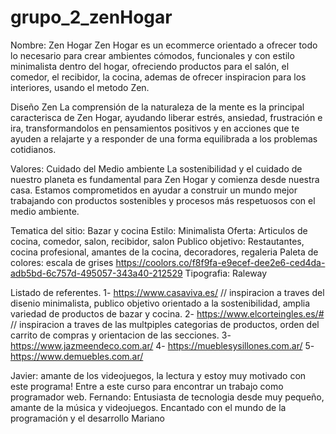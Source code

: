 # grupo_2_zenHogar

Nombre: Zen Hogar
Zen Hogar es un ecommerce orientado a ofrecer todo lo necesario para crear ambientes cómodos, funcionales y con estilo minimalista dentro del hogar, ofreciendo productos para el salón, el comedor, el recibidor, la cocina, ademas de ofrecer inspiracion para los interiores, usando el metodo Zen.

 
Diseño Zen
La comprensión de la naturaleza de la mente es la principal caracterisca de Zen Hogar, ayudando liberar estrés, ansiedad, frustración e ira, transformandolos en pensamientos positivos y en acciones que te ayuden a relajarte y a responder de una forma equilibrada a los problemas cotidianos. 

Valores:
Cuidado del Medio ambiente
La sostenibilidad y el cuidado de nuestro planeta es fundamental para Zen Hogar y comienza desde nuestra casa. Estamos comprometidos en ayudar a construir un mundo mejor trabajando con productos sostenibles y procesos más respetuosos con el medio ambiente.


Tematica del sitio: Bazar y cocina
Estilo: Minimalista
Oferta: Articulos de cocina, comedor, salon, recibidor, salon
Publico objetivo: Restautantes, cocina profesional, amantes de la cocina, decoradores, regaleria
Paleta de colores: escala de grises https://coolors.co/f8f9fa-e9ecef-dee2e6-ced4da-adb5bd-6c757d-495057-343a40-212529
Tipografia: Raleway


Listado de referentes.
1- https://www.casaviva.es/  // inspiracion a traves del disenio minimalista, publico objetivo orientado a la sostenibilidad, amplia variedad de productos de bazar y cocina.
2- https://www.elcorteingles.es/# // inspiracion a traves de las multpiples categorias de productos, orden del carrito de compras y orientacion de las secciones.
3- https://www.jazmeendeco.com.ar/
4- https://mueblesysillones.com.ar/
5- https://www.demuebles.com.ar/

Javier: amante de los videojuegos, la lectura y estoy muy motivado con este programa! Entre a este curso para encontrar un trabajo como programador web.
Fernando: Entusiasta de tecnologia desde muy pequeño, amante de la música y videojuegos. Encantado con el mundo de la programación y el desarrollo
Mariano
